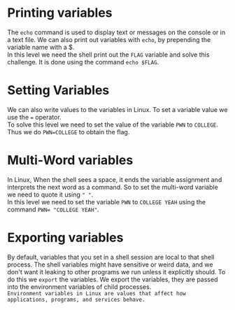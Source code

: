 
# Printing variables
The `echo` command is used to display text or messages on the console or in a text file. We can also print out variables with `echo`, by prepending the variable name with a $.  
In this level we need the shell print out the  `FLAG` variable and solve this challenge. It is done using the command `echo $FLAG`.

# Setting Variables
We can also write values to the variables in Linux. To set a variable value we use the `=` operator.  
To solve this level we need to set the value of the variable `PWN` to `COLLEGE`. Thus we do `PWN=COLLEGE` to obtain the flag.

# Multi-Word variables
In Linux, When the shell sees a space, it ends the variable assignment and interprets the next word as a command. So to set the multi-word variable we need to quote it using `" "`.  
In this level we need to set the variable `PWN` to `COLLEGE YEAH` using the command `PWN= "COLLEGE YEAH"`.

# Exporting variables 
By default, variables that you set in a shell session are local to that shell process. The shell variables might have sensitive or weird data, and we don't want it leaking to other programs we run unless it explicitly should. To do this we `export` the variables. We export the variables, they are passed into the environment variables of child processes.   
`Environment variables in Linux are values that affect how applications, programs, and services behave. `  




